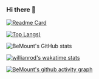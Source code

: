 ### Hi there 👋

[![Readme Card](https://github-readme-stats.vercel.app/api/pin/?username=zhuzhile&repo=personal-blog)](https://github.com/anuraghazra/github-readme-stats)

[![Top Langs](https://github-readme-stats.vercel.app/api/top-langs/?username=zhuzhile&langs_count=8&layout=compact))](https://github.com/anuraghazra/github-readme-stats)

![BeMount's GitHub stats](https://github-readme-stats.vercel.app/api?username=zhuzhile&show_icons=true&theme=radical)

[![willianrod's wakatime stats](https://github-readme-stats.vercel.app/api/wakatime?username=zhuzhile)](https://github.com/anuraghazra/github-readme-stats)

[![BeMount's github activity graph](https://activity-graph.herokuapp.com/graph?username=zhuzhile&theme=github)](https://github.com/ashutosh00710/github-readme-activity-graph)
